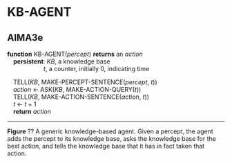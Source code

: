 # KB-AGENT

## AIMA3e
__function__ KB-AGENT(_percept_) __returns__ an _action_  
&emsp;__persistent__: _KB_, a knowledge base  
&emsp;&emsp;&emsp;&emsp;&emsp;&emsp;_t_, a counter, initially 0, indicating time  

&emsp;TELL(_KB_, MAKE\-PERCEPT\-SENTENCE(_percept_, _t_))  
&emsp;_action_ &larr; ASK(_KB_, MAKE\-ACTION\-QUERY(_t_))  
&emsp;TELL(_KB_, MAKE\-ACTION\-SENTENCE(_action_, _t_))  
&emsp;_t_ &larr; _t_ + 1  
&emsp;__return__ _action_  

---
__Figure__ ?? A generic knowledge\-based agent. Given a percept, the agent adds the percept to its knowledge base, asks the knowledge base for the best action, and tells the knowledge base that it has in fact taken that action.
